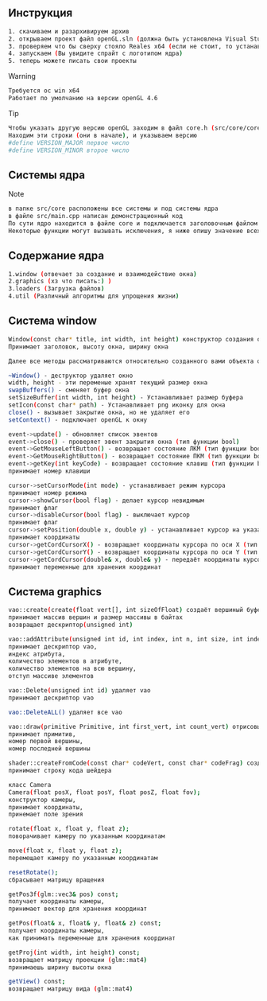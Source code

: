 ## Инструкция
```sh
1. скачиваем и разархивируем архив
2. открываем проект файл openGL.sln (должна быть установлена Visual Studio)
3. проверяем что бы сверху стояло Reales x64 (если не стоит, то устанавливаем)
4. запускаем (Вы увидите спрайт с логотипом ядра)
5. теперь можете писать свои проекты

```
> [!WARNING]
>```sh
> Требуется ос win x64
> Работает по умолчанию на версии openGL 4.6
>```

> [!TIP]
>
> ```sh
> Чтобы указать другую версию openGL заходим в файл core.h (src/core/core.h)
> Находим эти строки (они в начале), и указываем версию
> #define VERSION_MAJOR первое число
> #define VERSION_MINOR второе число
> ```

## Системы ядра
>[!NOTE]
>```sh
> в папке src/core расположены все системы и под системы ядра
> в файле src/main.cpp написан демонстрационный код
> По сути ядро находится в файле core и подключается заголовочным файлом core.h
> Некоторые функции могут вызывать исключения, я ниже опишу значение всех исключений(вызвать их почти невозможно:))
>```

## Содержание ядра
```sh
1.window (отвечает за создание и взаимодействие окна)
2.graphics (хз что писать:) )
3.loaders (Загрузка файлов)
4.util (Различный алгоритмы для упрощения жизни)
```

## Система window
```sh
Window(const char* title, int width, int height) конструктор создания окна(окон)
Принимает заголовок, высоту окна, ширину окна

Далее все методы рассматриваются относительно созданного вами объекта окна

~Window() - деструктор удаляет окно
width, height - эти переменые хранят текущий размер окна
swapBuffers() - сменяет буфер окна
setSizeBuffer(int width, int height) - Устанавливает размер буфера
setIcon(const char* path) - Устанавливает png иконку для окна
close() - вызывает закрытие окна, но не удаляет его
setContext() - подключает openGL к окну

event->update() - обновляет список эвентов
event->close() - проверяет эвент закрытия окна (тип функции bool)
event->GetMouseLeftButton() - возвращает состояние ЛКМ (тип функции bool)
event->GetMouseRightButton() - возвращает состояние ПКМ (тип функции bool)
event->getKey(int keyCode) - возвращает состояние клавиш (тип функции bool)
принимает номер клавиши

cursor->setCursorMode(int mode) - устанавливает режим курсора
принимает номер режима
cursor->showCursor(bool flag) - делает курсор невидимым
принимает флаг
cursor->disableCursor(bool flag) - выключает курсор
принимает флаг
cursor->setPosition(double x, double y) - устанавливает курсор на указаных координатах
принимает координаты
cursor->getCordCursorX() - возвращает координаты курсора по оси X (тип функции double)
cursor->getCordCursorY() - возвращает координаты курсора по оси Y (тип функции double)
cursor->getCordCursor(double& x, double& y) - передаёт координаты курсора в переменые
принимает переменные для хранения координат
```

## Система graphics
```sh
vao::create(create(float vert[], int sizeOfFloat) создаёт вершиный буфер
принимает массив вершин и размер массивы в байтах
возвращает дескриптор(unsigned int)

vao::addAttribute(unsigned int id, int index, int n, int size, int indentation) добавляет вершиный атрибут
принимает дескриптор vao,
индекс атрибута,
количество элементов в атрибуте,
количество элементов на всю вершину,
отступ массиве элементов

vao::Delete(unsigned int id) удаляет vao
принимает дескриптор vao

vao::DeleteALL() удаляет все vao

vao::draw(primitive Primitive, int first_vert, int count_vert) отрисовывает примитив(ы)
принимает примитив,
номер первой вершины,
номер последней вершины

shader::createFromCode(const char* codeVert, const char* codeFrag) создаёт шейдер и возвращает дискриптор (unsigned int)
принимает строку кода шейдера

класс Camera
Camera(float posX, float posY, float posZ, float fov);
конструктор камеры,
принимает координаты,
принемает поле зрения

rotate(float x, float y, float z);
поворачивает камеру по указанным координатам

move(float x, float y, float z);
перемещает камеру по указанным координатам

resetRotate();
сбрасывает матрицу вращения

getPos3f(glm::vec3& pos) const;
получает координаты камеры,
принимает вектор для хранения координат

getPos(float& x, float& y, float& z) const;
получает координаты камеры,
как принимать переменные для хранения координат

getProj(int width, int height) const;
возвращает матрицу проекции (glm::mat4)
принимаешь ширину высоты окна

getView() const;
возвращает матрицу вида (glm::mat4)

```












